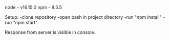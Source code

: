 node - v16.15.0
npm - 8.5.5

Setup:
-clone repository
-open bash in project directory
-run "npm install"
-run "npm start"

Response from server is visible in console.